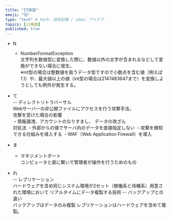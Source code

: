 ```yaml
---
title: "IT用語"
emoji: "😽"
type: "tech" # tech: 技術記事 / idea: アイデア
topics: [it用語]
published: true
---
```


- N  
  - NumberFormatException  
  文字列を数値型に変換した際に、数値以外の文字が含まれるなどして変換ができない場合に発生。  
  ※int型の場合は整数値を扱うデータ型ですので小数点を含む値（例えば1.1）や、最大値以上の値（int型の場合は2147483647まで）を変換しようとしても例外が発生する。

- て  
  -- ディレクトリトラバーサル  
Webサーバーの非公開ファイルにアクセスを行う攻撃手法。  
攻撃を受けた場合の影響  
・情報漏洩、アカウントのなりすまし、
データの改ざん  
対処法
・外部からの値でサーバ内のデータを直接指定しない
・攻撃を検知できる仕組みを導入する
・WAF（Web Application Firewall）を導入

- ま  
  - マネジメントポート  
コンピュータと直に繋いで管理者が操作を行うためのもの

- れ  
  -- レプリケーション  
ハードウェアを含め同じシステム環境が2セット（稼働系と待機系）用意された環境において リアルタイムにデータ複製する技術
  -- バックアップとの違い  
  バックアップはデータのみ複製 レプリケーションはハードウェアを含めて複製。


